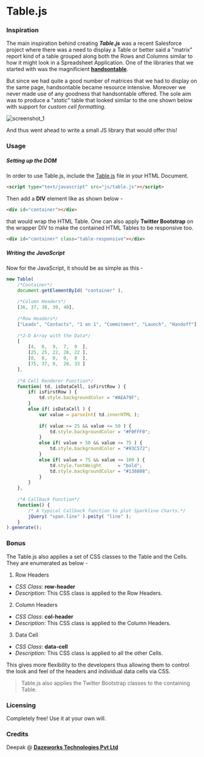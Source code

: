 # Table.js

### Inspiration
The main inspiration behind creating ***Table.js*** was a recent Salesforce project where there was a need to display a Table or better said a "matrix" report kind of a table grouped along both the Rows and Columns similar to how it might look in a Spreadsheet Application. One of the libraries that we started with was the magnificient [**handsontable**](http://handsontable.com/). 

But since we had quite a good number of matrices that we had to display on the same page, handsontable became resource intensive. Moreover we never made use of any goodness that handsontable offered. The sole aim was to produce a "*static*" table that looked similar to the one shown below with support for *custom cell formatting*.

![screenshot_1](https://cloud.githubusercontent.com/assets/3683725/12074161/f322e6aa-b16a-11e5-8ae8-1fe95f3d4805.png)

And thus went ahead to write a small JS library that would offer this!

### Usage

##### Setting up the DOM
In order to use Table.js, include the [Table.js](https://github.com/Deepak-K-Anand/Table.js/blob/master/src/Table.js) file in your HTML Document.

```html
<script type="text/javascript" src="js/table.js"></script>
```

Then add a **DIV** element like as shown below - 
```html
<div id="container"></div>
```
that would wrap the HTML Table. One can also apply **Twitter Bootstrap** on the wrapper DIV to make the contained HTML Tables to be responsive too.
```html
<div id="container" class="table-responsive"></div>
```
##### Writing the JavaScript
Now for the JavaScript, it should be as simple as this - 
```javascript
new Table(
    /*Container*/
    document.getElementById( "container" ),
    
    /*Column Headers*/
    [36, 37, 38, 39, 40],
    
    /*Row Headers*/
    ["Leads", "Contacts", "1 on 1", "Commitment", "Launch", "Handoff"],
    
    /*2-D Array with the Data*/
    [
        [4,  8,  9,  7,  9  ],
        [25, 25, 22, 28, 22 ],
        [0,  0,  0,  0,  0  ],
        [75, 37, 0,  28, 33 ]
    ],
    
    /*A Cell Renderer Function*/
    function( td, isDataCell, isFirstRow ) {
        if( isFirstRow ) {
            td.style.backgroundColor = "#AEA79F";
        }
        else if( isDataCell ) {
            var value = parseInt( td.innerHTML );
            
            if( value >= 25 && value <= 50 ) {
                td.style.backgroundColor = "#F0FFF0";
            }
            else if( value > 50 && value <= 75 ) {
                td.style.backgroundColor = "#93C572";
            }
            else if( value > 75 && value <= 100 ) {
                td.style.fontWeight      = "bold";
                td.style.backgroundColor = "#138808";
            }
        }
    },
    
    /*A Callback Function*/
    function() {
        /* A typical Callback function to plot Sparkline Charts.*/
        jQuery( "span.line" ).peity( "line" );
    }
).generate();
```

### Bonus
The Table.js also applies a set of CSS classes to the Table and the Cells. They are enumerated as below - 

1. Row Headers
 * *CSS Class*: **row-header**
 * *Description*: This CSS class is applied to the Row Headers.
2. Column Headers
 * *CSS Class*: **col-header**
 * *Description*: This CSS class is applied to the Column Headers.
3. Data Cell
 * *CSS Class*: **data-cell**
 * *Description*: This CSS class is applied to all the other Cells.

This gives more flexibility to the developers thus allowing them to control the look and feel of the headers and individual data cells via CSS.

> Table.js also applies the Twitter Bootstrap classes to the containing Table.

### Licensing
Completely free! Use it at your own will.

### Credits
Deepak @ [**Dazeworks Technologies Pvt Ltd**](http://dazeworks.com/)
